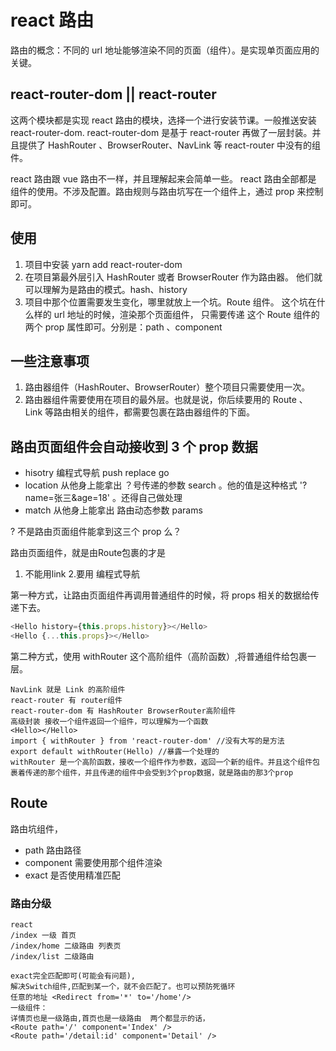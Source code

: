 # react 路由

路由的概念：不同的 url 地址能够渲染不同的页面（组件）。是实现单页面应用的关键。

## react-router-dom || react-router

这两个模块都是实现 react 路由的模块，选择一个进行安装节课。一般推送安装 react-router-dom.
react-router-dom 是基于 react-router 再做了一层封装。并且提供了 HashRouter 、BrowserRouter、NavLink 等 react-router 中没有的组件。

react 路由跟 vue 路由不一样，并且理解起来会简单一些。
react 路由全部都是 组件的使用。不涉及配置。路由规则与路由坑写在一个组件上，通过 prop 来控制即可。

## 使用

1. 项目中安装 yarn add react-router-dom
2. 在项目第最外层引入 HashRouter 或者 BrowserRouter 作为路由器。
   他们就可以理解为是路由的模式。hash、history
3. 项目中那个位置需要发生变化，哪里就放上一个坑。Route 组件。 这个坑在什么样的 url 地址的时候，渲染那个页面组件， 只需要传递 这个 Route 组件的两个 prop 属性即可。分别是：path 、component

## 一些注意事项

1. 路由器组件（HashRouter、BrowserRouter）整个项目只需要使用一次。
2. 路由器组件需要使用在项目的最外层。也就是说，你后续要用的 Route 、 Link 等路由相关的组件，都需要包裹在路由器组件的下面。

## 路由页面组件会自动接收到 3 个 prop 数据

- hisotry 编程式导航 push replace go 
- location 从他身上能拿出 ？号传递的参数 search 。他的值是这种格式 '?name=张三&age=18' 。还得自己做处理
- match 从他身上能拿出 路由动态参数 params

? 不是路由页面组件能拿到这三个 prop 么？

路由页面组件，就是由Route包裹的才是

1. 不能用link 2.要用 编程式导航

第一种方式，让路由页面组件再调用普通组件的时候，将 props 相关的数据给传递下去。

```js
<Hello history={this.props.history}></Hello>
<Hello {...this.props}></Hello>
```

第二种方式，使用 withRouter 这个高阶组件（高阶函数）,将普通组件给包裹一层。

```
NavLink 就是 Link 的高阶组件
react-router 有 router组件
react-router-dom 有 HashRouter BrowserRouter高阶组件 
高级封装 接收一个组件返回一个组件，可以理解为一个函数
<Hello></Hello>
import { withRouter } from 'react-router-dom' //没有大写的是方法
export default withRouter(Hello) //暴露一个处理的
withRouter 是一个高阶函数，接收一个组件作为参数，返回一个新的组件。并且这个组件包裹着传递的那个组件，并且传递的组件中会受到3个prop数据，就是路由的那3个prop
```

## Route

路由坑组件，

- path 路由路径
- component 需要使用那个组件渲染
- exact 是否使用精准匹配

### 路由分级

```
react 
/index 一级 首页
/index/home 二级路由 列表页
/index/list 二级路由

exact完全匹配即可(可能会有问题),
解决Switch组件,匹配到某一个，就不会匹配了。也可以预防死循环
任意的地址 <Redirect from='*' to='/home'/>
一级组件：
详情页也是一级路由,首页也是一级路由  两个都显示的话，
<Route path='/' component='Index' />
<Route path='/detail:id' component='Detail' />
```

### 





